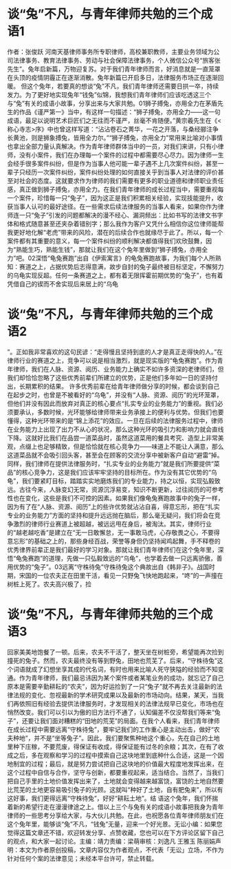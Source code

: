 # 谈“兔”不凡，与青年律师共勉的三个成语1

作者：张俊跃 河南天基律师事务所专职律师，高校兼职教师，主要业务领域为公司法律事务、教育法律事务、劳动与社会保障法律事务，个人微信公众号“旅客张先生”。兔年启新篇，万物迎复苏。对于我们青年律师而言，好消息就是一直笼罩在头顶的疫情阴霾正在逐渐消散。兔年新篇已开启多日，法律服务市场正在逐渐回暖。  但这个兔年，若要真的想谈“兔”不凡，我们青年律师还需要日拱一卒，持续发力。为了更好地实现兔年“钱兔”似锦，我想我们青年律师们应该吃透这三个与“兔”有关的成语小故事，分享出来与大家共勉。01狮子搏兔，亦用全力在茅盾先生的作品《谨严第一》当中，有这样一句描述：“狮子搏兔，亦用全力——这一句成语，最足以说明艺术巨匠们之无往而不谨严，丝毫不肯随便。”黄宗羲先生在《<称心寺志>序》中也曾这样写道：“沾沾卷石之菁华，一花之开落，与桑经郦注争长黄池，则是狮象搏兔，皆用全力尔。”“狮子搏兔，亦用全力”常用来比喻对小事情也拿出全部力量认真解决。作为青年律师群体当中的一员，对我们来讲，只有小律师，没有小案件，我们在办理每一个案件的过程中都需要尽心尽力。因为律师一生会经手很多案件纠纷，但是作为当事人他可能一辈子遇不上几次案件纠纷，甚至一辈子只经历一次案件纠纷，案件纠纷处理的如何直接关乎到当事人对法律的评价甚至对社会的态度。这就要求作为律师的我们需要有更多的职业道德和律师职业责任感，真正做到狮子搏兔，亦用全力。在我们青年律师的成长过程当中，需要重视每一个案件，珍惜每一只“兔子”，因为这正是我们积累相关经验，实现技能提升，收获当事人认可的最好途径。在一些需求后续法律服务的当事人看来，如果你作为律师连一只“兔子”引发的问题都解决的漫不经心、漏洞频出：比如书写的法律文书字体和格式随意甚至还夹杂着错别字；那么我作为客户又凭什么相信你这位律师能帮我更好地化解“老虎”带来的风险，潜在的后续合作也就缘尽于此了。所以，每一个案件都有其重要的意义，每一个案件纠纷的顺利解决都值得我们欢欣鼓舞，因为“熟能生巧，熟能生钱”，那就让我们在这个兔年里做到“狮子搏兔，亦用全力”吧。02深悟“龟兔赛跑”出自《伊索寓言》的龟兔赛跑故事，为我们每个人所熟知：赛道之上，占据优势后志得意满，故步自封的兔子最终被目标坚定，不懈努力的乌龟实现反超。任何一条赛道之上，都有着无限挥霍前期优势的“兔子”，也有着凭借自己的锲而不舍实现后来居上的“乌龟

# 谈“兔”不凡，与青年律师共勉的三个成语2

”。正如我非常喜欢的这句民谚：“走得慢且坚持到底的人才是真正走得快的人。”在律师行业的赛道之上，竞争可以说是相当激烈，就是现实版的“龟兔赛跑”。作为青年律师，我们在人脉、资源、阅历、业务能力上确实不如许多资深的老律师们，但我们却恰恰忽略了这些优秀前辈们所建立的优势，正是他们多年如一日的坚持付出，长期累积的结果。  许多优秀前辈在给青年律师做分享的时候，都会谈到自己在起步之时，也曾是不被看好的“乌龟”，并没有“人脉、资源、阅历”的光环笼罩，但他们并没有因此而放弃对真正的核心要点“扎实专业的业务能力”的重视。我们必须要承认，多数时候，光环能够给律师带来业务承接上的便利与优势。但我们也要懂得，这种光环带来的是“锦上添花”的效应。一旦在后续的法律服务过程中，律师在业务能力上出现了出力不从心的状况，那么这种光环的吸引力和影响力就会直线下降。这就好比我们在品尝一道菜品时，虽然这道菜用的餐具考究、造型上非常美观，点缀上也足够精致，但是恰恰就在核心竞争力——味道上不能让人满意，那么这道菜品就不会吸引回头客，甚至会在顾客的交流分享中被新客户自动“避雷”掉。同样，我们律师在提供法律服务时，“扎实专业的业务能力”就是我们所要提供“菜品”的核心竞争力，这是我们应该牢牢坚持的目标所在。作为没有其它优势的“乌龟”，我们要紧盯目标，踏踏实实地磨炼我们的专业能力，持之以恒，实现弘毅致远。古往今来，人脉变幻无常，资源沉浮易变，知识不断更新，过往阅历的可参考性也在变化，这些是我们不可控的因素。如果我们像龟兔赛跑故事中的兔子一样，因为有了在“人脉、资源、阅历”上的些许优势就沾沾自喜，得意忘形，把在“扎实专业的业务能力”方面的坚持和提升远远抛在脑后，那么毫无疑问，我们将会在竞争激烈的律师行业赛道上被超越，被远远甩在身后，被淘汰。其实，律师行业的“越老越吃香”是建立在“无一日敢懈怠，无一事敢马虎，心存敬畏之心，不要得意忘形”的基础之上的，那些身经百战，荣誉等身但仍坚持闻鸡起舞，手不释卷的优秀律界前辈正是我们最好的学习对象。那就让我们青年律师们在这个兔年里，深悟“龟兔赛跑”的道理，先做一只弘毅致远的“乌龟”，也学着去做一只远离骄傲，善用优势的“兔子”。03远离“守株待兔”守株待兔这个典故出自《韩非子》。战国时期，宋国的一位农夫正在田里干活，看见一只野兔飞快地跑起来，“咚”的一声撞在树桩上死了。农夫高兴极了，捡

# 谈“兔”不凡，与青年律师共勉的三个成语3

回家美美地饱餐了一顿。后来，农夫不干活了，整天坐在树桩旁，希望能再次捡到撞死的兔子。然而，农夫最终没有等到野兔，田地也荒芜了。后来，“守株待兔”这个词语就成了幻想坐享其成的代名词，有时也用来比喻人死守狭隘的经验而不知变通。作为青年律师，我们最忌讳因为某个案件或者某笔业务的成功，就忘记了自己原本是需要辛勤耕耘的“农夫”，因为好运捡到了一只“兔子”就不再去关注最新的法律法规的变化、忽视最新的学术研究成果以及最新的市场动向。结果，某天，当我们再依照旧有经验去提供法律服务时，才发现相关的法律法规早已变化，市场也在悄然改变。我们可以引以为傲的旧方法行不通了，认知偏差不仅没帮我们等来“兔子”，还要让我们面对糟糕的“田地的荒芜”的局面。在我个人看来，我们青年律师在成长过程中需要远离“守株待兔”，要牢记我们的工作重心是主动出击，做好“农夫种地”，并不是“坐等兔子”。因此，我们要聚焦种地这个重心，先在自己的土地里种下庄稼，不要荒废，得保证有收成，得保证能有过冬的余粮；其次，在有了收成之后，多在观察和学习的过程中摸索自己这块地里到底种什么合适，这是一个因地制宜的过程；最后，就是努力尝试把自己这块地的价值最大程度地发挥出来，在这个过程中自信与合作，坚守与创新，都要重视起来，适当结合。当然了，当我们把自己手里的土地价值发挥出来了，土地就会变得越来越富饶，富饶的土地自然要比荒芜的土地更容易吸引兔子的光顾。这就叫“种好了土地，自有肥兔来”，所以有这好事，我们更得远离“守株待兔”，好好“耕耘土地”。结 语这个兔年，我们怀揣着新的希望行走在漫漫律途之上。借以上三个与兔有关的成语小故事把我身为青年律师的一些思考分享给大家，与大伙儿共勉。在此，也祝愿各位青年律师朋友们在这个兔年里，能够谈“兔”不凡，“钱兔”无量，迎来一个好光景。无讼小编：如果您觉得这篇文章还不错，欢迎转发分享、点赞收藏，您也可以在下方评论区留下自己的观点，和大家一起讨论。主编：靖力责编：梁萌审核：刘逸凡 王雅玉 陈丽娟声明：本文为作者原创投稿，文章内容仅为作者观点，不代表「无讼」立场，不作为针对任何个案的法律意见；未经本平台许可，禁止转载。

